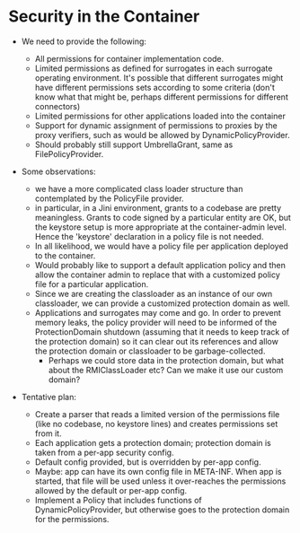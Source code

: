 
Security in the Container
=========================

- We need to provide the following:
    - All permissions for container implementation code.
    - Limited permissions as defined for surrogates in each surrogate
    operating environment.  It's possible that different surrogates might have
    different permissions sets according to some criteria (don't know what that
    might be, perhaps different permissions for different connectors)
    - Limited permissions for other applications loaded into the container
    - Support for dynamic assignment of permissions to proxies by the proxy
    verifiers, such as would be allowed by DynamicPolicyProvider.
    - Should probably still support UmbrellaGrant, same as FilePolicyProvider.

- Some observations:
    - we have a more complicated class loader structure than contemplated by
    the PolicyFile provider.
    - in particular, in a Jini environment, grants to a codebase are pretty
    meaningless.  Grants to code signed by a particular entity are OK, but the
    keystore setup is more appropriate at the container-admin level.  Hence the
    'keystore' declaration in a policy file is not needed.
    - In all likelihood, we would have a policy file per application deployed
    to the container.
    - Would probably like to support a default application policy and then
    allow the container admin to replace that with a customized policy file for
    a particular application.
    - Since we are creating the classloader as an instance of our own
    classloader, we can provide a customized protection domain as well.
    - Applications and surrogates may come and go.  In order to prevent
    memory leaks, the policy provider will need to be informed of the
    ProtectionDomain shutdown (assuming that it needs to keep track of the
    protection domain) so it can clear out its references and allow the
    protection domain or classloader to be garbage-collected.
        - Perhaps we could store data in the protection domain, but what about
        the RMIClassLoader etc?  Can we make it use our custom domain?

- Tentative plan:
    - Create a parser that reads a limited version of the permissions file
    (like no codebase, no keystore lines) and creates permissions set from it.
    - Each application gets a protection domain; protection domain is taken
    from a per-app security config.
    - Default config provided, but is overridden by per-app config.
    - Maybe: app can have its own config file in META-INF.  When app is started,
    that file will be used unless it over-reaches the permissions allowed by the
    default or per-app config.
    - Implement a Policy that includes functions of DynamicPolicyProvider, but
    otherwise goes to the protection domain for the permissions.
